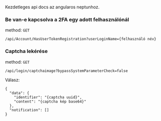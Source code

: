 Kezdetleges api docs az angularos neptunhoz.

### Be van-e kapcsolva a 2FA egy adott felhasználónál 

method: `GET`

```
/api/Account/HasUserTokenRegistration?userLoginName={felhasználó név}
```

### Captcha lekérése

method: `GET`

```
/api/login/captchaimage?bypassSystemParameterCheck=false
```

Válasz:
```
{
  "data": {
    "identifier": "{captcha uuid}",
    "content": "{captcha kép base64}"
  },
  "notification": []
}
```

